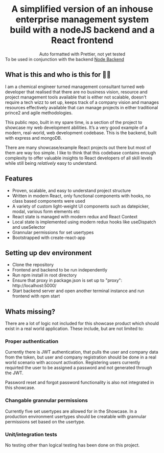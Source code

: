 <h1 align='center'>A simplified version of an inhouse enterprise management system build with a nodeJS backend and a React frontend</h1>

<div align='center'>Auto formatted with Prettier, not yet tested</div>

<div>To be used in conjunction with the backend <a href="https://github.com/FrancoisvanRensburg/ems_frontend.git">Node Backend</a></div>

## What is this and who is this for 🤷‍♀️

I am a chemical engineer turned management consultant turned web developer that realised that there are no business vision, resource and project management tools available that is either not scalable, doesn't require a tech wizz to set up, keeps track of a company vision and manages resources effectively available that can manage projects in either traditional prince2 and agile methodologies.

This public repo, built in my spare time, is a section of the project to showcase my web development abilities. It’s a very good example of a modern, real-world, web development codebase. This is the backend, built with express and mongoDB.

There are many showcase/example React projects out there but most of them are way too simple. I like to think that this codebase contains enough complexity to offer valuable insights to React developers of all skill levels while still being _relatively_ easy to understand.

## Features

- Proven, scalable, and easy to understand project structure
- Written in modern React, only functional components with hooks, no class based components were used
- A variety of custom light-weight UI components such as datepicker, modal, various form elements etc
- React state is managed with modern redux and React Context
- Local state is implemented using modern redux hooks like useDispatch and useSelector
- Grannular permissions for set usertypes
- Bootstrapped with create-react-app

## Setting up dev environment

- Clone the repository
- Frontend and backend to be run independently
- Run npm install in root directory
- Ensure that proxy in package.json is set up to "proxy": http://localhost:5000/
- Start backend server and open another terminal instance and run frontend with npm start

## Whats missing?

There are a lot of logic not included for this showcase product which should exist in a real world application. These include, but are not limited to:

### Proper authentication

Currently there is JWT authentication, that pulls the user and company data from the token, but user and company registration should be done in a real world scenario with account activation. Registering users currently requirted the user to be assigned a password and not generated through the JWT.

Password reset and forgot password functionality is also not integrated in this showcase.

### Changable grannular permissions

Currently five set usertypes are allowed for in the Showcase. In a production environment usertypes should be creatable with grannular permissions set based on the usertype.

### Unit/integration tests

No testing other than logical testing has been done on this project.
